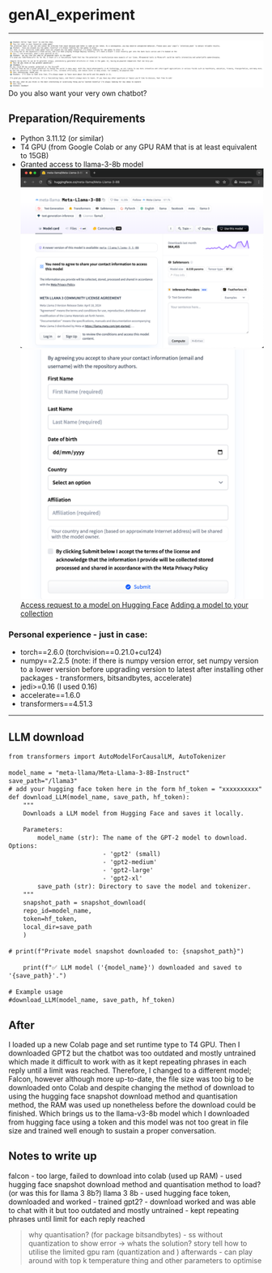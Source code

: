 # genAI_experiment
---
![Chat Example](images/chatINTRO.jpeg)
Do you also want your very own chatbot? 
## Preparation/Requirements
- Python 3.11.12 (or similar)
- T4 GPU (from Google Colab or any GPU RAM that is at least equivalent to 15GB)
- Granted access to llama-3-8b model
![Sign up or login with your account](images/grantAccess1.png)
![Read through community license agreement and fill in details](images/grantAccess2.png)
[Access request to a model on Hugging Face](https://huggingface.co/docs/hub/en/models-gated)
[Adding a model to your collection](https://huggingface.co/docs/hub/en/collections)

### Personal experience - just in case:
- torch==2.6.0 (torchvision==0.21.0+cu124)
- numpy==2.2.5 (note: if there is numpy version error, set numpy version to a lower version before upgrading version to latest after installing other packages - transformers, bitsandbytes, accelerate)
- jedi>=0.16 (I used 0.16)
- accelerate==1.6.0
- transformers==4.51.3
---
## LLM download
```from huggingface_hub import snapshot_download
from transformers import AutoModelForCausalLM, AutoTokenizer

model_name = "meta-llama/Meta-Llama-3-8B-Instruct"
save_path="/llama3"
# add your hugging face token here in the form hf_token = "xxxxxxxxxx"
def download_LLM(model_name, save_path, hf_token):
    """
    Downloads a LLM model from Hugging Face and saves it locally.

    Parameters:
        model_name (str): The name of the GPT-2 model to download. Options:
                          - 'gpt2' (small)
                          - 'gpt2-medium'
                          - 'gpt2-large'
                          - 'gpt2-xl'
        save_path (str): Directory to save the model and tokenizer.
    """
    snapshot_path = snapshot_download(
    repo_id=model_name,
    token=hf_token,
    local_dir=save_path
    )

# print(f"Private model snapshot downloaded to: {snapshot_path}")

    print(f"✅ LLM model ('{model_name}') downloaded and saved to '{save_path}'.")

# Example usage
#download_LLM(model_name, save_path, hf_token)
```

## After
I loaded up a new Colab page and set runtime type to T4 GPU. Then I downloaded GPT2 but the chatbot was too outdated and mostly untrained which made it difficult to work with as it kept repeating phrases in each reply until a limit was reached. Therefore, I changed to a different model; Falcon, however although more up-to-date, the file size was too big to be downloaded onto Colab and despite changing the method of download to using the hugging face snapshot download method and quantisation method, the RAM was used up nonetheless before the download could be finished. Which brings us to the llama-v3-8b model which I downloaded from hugging face using a token and this model was not too great in file size and trained well enough to sustain a proper conversation.


## Notes to write up
falcon - too large, failed to download into colab (used up RAM) - used hugging face snapshot download method and quantisation method to load? (or was this for llama 3 8b?)
llama 3 8b - used hugging face token, downloaded and worked - trained
gpt2? - download worked and was able to chat with it but too outdated and mostly untrained - kept repeating phrases until limit for each reply reached
> why quantisation? (for package bitsandbytes) - ss without quantization to show error -> whats the solution? story tell
how to utilise the limited gpu ram (quantization and )
afterwards - can play around with top k temperature thing and other parameters to optimise


